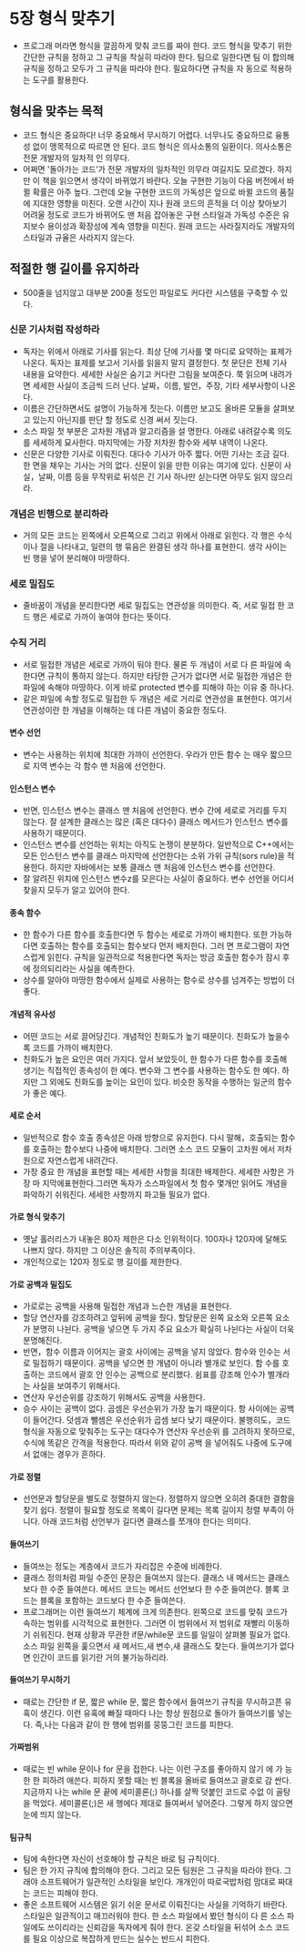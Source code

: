 # 5장 형식 맞추기

- 프로그래 머라면 형식을 깔끔하게 맞춰 코드를 짜야 한다. 코드 형식을 맞추기 위한 간단한 규칙을 정하고 그 규칙을 착실히 따라야 한다. 팀으로 일한다면 팀 이 합의해 규칙을 정하고 모두가 그 규칙을 따라야 한다. 필요하다면 규칙을 자 동으로 적용하는 도구를 활용한다.

## 형식을 맞추는 목적

- 코드 형식은 중요하다! 너무 중요해서 무시하기 어렵다. 너무나도 중요하므로 융통성 없이 맹목적으로 따르면 안 된다. 코드 형식은 의사소통의 일환이다. 의사소통은 전문 개발자의 일차적 인 의무다.
- 어쩌면 '돌아가는 코드’가 전문 개발자의 일차적인 의무라 여길지도 모르겠다. 하지만 이 책을 읽으면서 생각이 바뀌었기 바란다. 오늘 구현한 기능이 다음 버전에서 바뀔 확률은 아주 높다. 그런데 오늘 구현한 코드의 가독성은 앞으로 바뀔 코드의 품질에 지대한 영향을 미친다. 오랜 시간이 지나 원래 코드의 흔적을 더 이상 찾아보기 어려울 정도로 코드가 바뀌어도 맨 처음 잡아놓은 구현 스타일과 가독성 수준은 유지보수 용이성과 확장성에 계속 영향을 미친다. 원래 코드는 사라질지라도 개발자의 스타일과 규율은 사라지지 않는다.

## 적절한 행 길이를 유지하라

- 500줄을 넘지않고 대부분 200줄 정도인 파일로도 커다란 시스템을 구축할 수 있다.

### 신문 기사처럼 작성하라

- 독자는 위에서 아래로 기사를 읽는다. 최상 단에 기사를 몇 마디로 요약하는 표제가 나온다. 독자는 표제를 보고서 기사를 읽을지 말지 결정한다. 첫 문단은 전체 기사 내용을 요약한다. 세세한 사실은 숨기고 커다란 그림을 보여준다. 쭉 읽으며 내려가면 세세한 사실이 조금씩 드러 난다. 날짜，이름, 발언，주장, 기타 세부사항이 나온다.
- 이름은 간단하면서도 설명이 가능하게 짓는다. 이름만 보고도 올바른 모듈을 살펴보고 있는지 아닌지를 판단 할 정도로 신경 써서 짓는다.
- 소스 파일 첫 부분은 고차원 개념과 알고리즘을 설 명한다. 아래로 내려갈수록 의도를 세세하게 묘사한다. 마지막에는 가장 저차원 함수와 세부 내역이 나온다.
- 신문은 다양한 기사로 이뤄진다. 대다수 기사가 아주 짧다. 어떤 기사는 조금 길다. 한 면을 채우는 기사는 거의 없다. 신문이 읽을 만한 이유는 여기에 있다. 신문이 사실，날짜, 이름 등을 무작위로 뒤섞은 긴 기사 하나만 싣는다면 아무도 읽지 않으리라.

### 개념은 빈행으로 분리하라

- 거의 모든 코드는 왼쪽에서 오른쪽으로 그리고 위에서 아래로 읽힌다. 각 행은 수식이나 절을 나타내고, 일련의 행 묶음은 완결된 생각 하나를 표현한디. 생각 사이는 빈 행을 넣어 분리해야 마땅하다.

### 세로 밀집도

- 줄바꿈이 개념을 분리한다면 세로 밀집도는 연관성을 의미한다. 즉, 서로 밀접 한 코드 행은 세로로 가까이 놓여야 한다는 뜻이다.

### 수직 거리

- 서로 밀접한 개념은 세로로 가까이 둬야 한다. 물론 두 개념이 서로 다 른 파일에 속한다면 규칙이 통하지 않는다. 하지만 타당한 근거가 없다면 서로 밀접한 개념은 한 파일에 속해야 마땅하다. 이게 바로 protected 변수를 피해야 하는 이유 중 하나다.
- 같은 파일에 속할 정도로 밀접한 두 개념은 세로 거리로 연관성을 표현한다. 여기서 연관성이란 한 개념을 이해하는 데 다른 개념이 중요한 정도다.

#### 변수 선언

- 변수는 사용하는 위치에 최대한 가까이 선언한다. 우라가 만든 함수 는 매우 짧으므로 지역 변수는 각 함수 맨 처음에 선언한다.

#### 인스턴스 변수

- 반면, 인스턴스 변수는 클래스 맨 처음에 선언한다. 변수 간에 세로로 거리를 두지 않는다. 잘 설계한 클래스는 많은 (혹은 대다수) 클래스 메서드가 인스턴스 변수를 사용하기 때문이다.
- 인스턴스 변수를 선언하는 위치는 아직도 논쟁이 분분하다. 일반적으로 C++에서는 모든 인스턴스 변수를 클래스 마지막에 선언한다는 소위 가위 규칙(sors rule)을 적용한다. 하지만 자바에서는 보통 클래스 맨 처음에 인스턴스 변수를 선언한다.
- 잘 알려진 위치에 인스턴스 변수z를 모은다는 사실이 중요하다. 변수 선언을 어디서 찾을지 모두가 알고 있어야 한다.

#### 종속 함수

- 한 함수가 다른 함수를 호출한다면 두 함수는 세로로 가까이 배치한다. 또한 가능하다면 호출하는 함수를 호출되는 함수보다 먼저 배치한다. 그러 면 프로그램이 자연스럽게 읽힌다. 규칙을 일관적으로 적용한다면 독자는 방금 호출한 함수가 잠시 후에 정의되리라는 사실을 예측한다.
- 상수를 알아야 마땅한 함수에서 실제로 사용하는 함수로 상수를 넘겨주는 방법이 더 좋다.

#### 개념적 유사성

- 어떤 코드는 서로 끌어당긴다. 개념적인 친화도가 높기 때문이다. 친화도가 높을수록 코드를 가까이 배치한다.
- 친화도가 높은 요인은 여러 가지다. 앞서 보았듯이, 한 함수가 다른 함수를 호출해 생기는 직접적인 종속성이 한 예다. 변수와 그 변수를 사용하는 함수도 한 예다. 하지만 그 외에도 친화도를 높이는 요인이 있다. 비슷한 동작을 수행하는 일군의 함수가 좋은 예다.

#### 세로 순서

- 일반적으로 함수 호출 종속성은 아래 방향으로 유지한다. 다시 말해，호출되는 함수를 호출하는 함수보다 나중에 배치한다. 그러면 소스 코드 모듈이 고차원 에서 저차원으로 자연스럽게 내려간다.
- 가장 중요 한 개념을 표현할 때는 세세한 사항을 최대한 배제한다. 세세한 사항은 가장 마 지막에표현한다.그러면 독자가 소스파일에서 첫 함수 몇개만 읽어도 개념을 파악하기 쉬워진다. 세세한 사항까지 파고들 필요가 없다.

#### 가로 형식 맞추기

- 옛날 홀러리스가 내놓은 80자 제한은 다소 인위적이다. 100자나 120자에 달해도 나쁘지 않다. 하지만 그 이상은 솔직히 주의부족이다.
- 개인적으로는 120자 정도로 행 길이를 제한한다.

#### 가로 공백과 밀집도

- 가로로는 공백을 사용해 밀접한 개념과 느슨한 개념을 표현한다.
- 할당 연산자를 강조하려고 앞뒤에 공백을 줬다. 할당문은 왼쪽 요소와 오른쪽 요소가 분명히 나뉜다. 공백을 넣으면 두 가지 주요 요소가 확실히 나뉜다는 사실이 더욱 분명해진다.
- 반면，함수 이름과 이어지는 괄호 사이에는 공백을 넣지 않았다. 함수와 인수는 서로 밀접하기 때문이다. 공백을 넣으면 한 개념이 아니라 별개로 보인다. 함 수를 호출하는 코드에서 괄호 안 인수는 공백으로 분리했다. 쉼표를 강조해 인수가 별개라는 사실을 보여주기 위해서다.
- 연산자 우선순위를 강조하기 위해서도 공백을 사용한다.
- 승수 사이는 공백이 없다. 곱셈은 우선순위가 가장 높기 때문이다. 항 사이에는 공백이 들어간다. 덧셈과 뺄셈은 우선순위가 곱셈 보다 낮기 때문이다. 불행히도，코드 형식을 자동으로 맞춰주는 도구는 대다수가 연산자 우선순위 를 고려하지 못하므로, 수식에 똑같은 간격을 적용한다. 따라서 위와 같이 공백 을 넣어줘도 나중에 도구에서 없애는 경우가 흔하다.

#### 가로 정렬

- 선언문과 할당문을 별도로 정렬하지 않는다. 정렬하지 않으면 오히려 중대한 결함을 찾기 쉽다. 정렬이 필요할 정도로 목록이 길다면 문제는 목록 길이지 정렬 부족이 아니다. 아래 코드처럼 선언부가 길다면 클래스를 쪼개야 한다는 의미다.

#### 들여쓰기

- 들여쓰는 정도는 계층에서 코드가 자리잡은 수준에 비례한다.
- 클래스 정의처럼 파일 수준인 문장은 들여쓰지 않는다. 클래스 내 메서드는 클래스보다 한 수준 들여쓴다. 메서드 코드는 메서드 선언보다 한 수준 들여쓴다. 블록 코드는 블록을 포함하는 코드보다 한 수준 들여쓴다.
- 프로그래머는 이런 들여쓰기 체계에 크게 의존한다. 왼쪽으로 코드를 맞춰 코드가 속하는 범위를 시각적으로 표현한다. 그러면 이 범위에서 저 범위로 재빨리 이동하기 쉬워진다. 현재 상황과 무관한 if문/while문 코드를 일일이 살펴볼 필요가 없다. 소스 파일 왼쪽을 훑으면서 새 메서드,새 변수,새 클래스도 찾는다. 들여쓰기가 없다면 인간이 코드를 읽기란 거의 불가능하리라.

#### 들여쓰기 무시하기

- 때로는 간단한 if 문, 짧은 while 문, 짧은 함수에서 들여쓰기 규칙을 무시하고픈 유혹이 생긴다. 이런 유혹에 빠질 때마다 나는 항상 원점으로 돌아가 들여쓰기를 넣는다. 즉,나는 다음과 같이 한 행에 범위를 뭉뚱그린 코드를 피한다.

#### 가짜범위

- 때로는 빈 while 문이나 for 문을 접한다. 나는 이런 구조를 좋아하지 않기 에 가 능한 한 피하려 애쓴다. 피하지 못할 때는 빈 블록을 올바로 들여쓰고 괄호로 감 싼다. 지금까지 나는 while 문 끝에 세미콜론(;) 하나를 살짝 덧붙인 코드로 수없 이 골탕을 먹었다. 세미콜론(;)은 새 행에다 제대로 들여써서 넣어준다. 그렇게 하지 않으면 눈에 띄지 않는다.

#### 팀규칙

- 팀에 속한다면 자신이 선호해야 할 규칙은 바로 팀 규칙이다.
- 팀은 한 가지 규칙에 합의해야 한다. 그리고 모든 팀원은 그 규칙을 따라야 한다. 그래야 소프트웨어가 일관적인 스타일을 보인다. 개개인이 따로국밥처럼 맘대로 짜대는 코드는 피해야 한다.
- 좋은 소프트웨어 시스템은 읽기 쉬운 문서로 이뤄진다는 사실을 기억하기 바란다. 스타일은 일관적이고 매끄러워야 한다. 한 소스 파일에서 봤던 형식이 다 른 소스 파일에도 쓰이리라는 신뢰감을 독자에게 줘야 한다. 온갖 스타일을 뒤섞어 소스 코드를 필요 이상으로 복잡하게 만드는 실수는 반드시 피한다.

